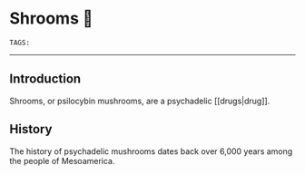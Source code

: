 # Shrooms 🍄
`TAGS:` 

---
## Introduction
Shrooms, or psilocybin mushrooms, are a psychadelic [[drugs|drug]]. 

## History
The history of psychadelic mushrooms dates back over 6,000 years among the people of Mesoamerica.